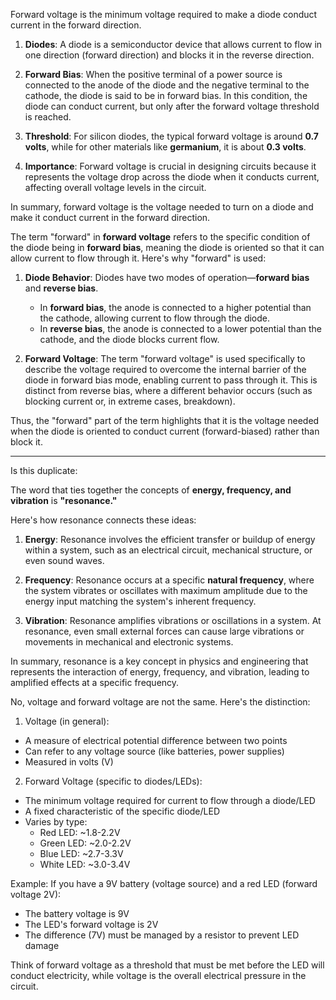 Forward voltage is the minimum voltage required to make a diode conduct current in the forward direction.

1. **Diodes**: A diode is a semiconductor device that allows current to flow in one direction (forward direction) and blocks it in the reverse direction.

2. **Forward Bias**: When the positive terminal of a power source is connected to the anode of the diode and the negative terminal to the cathode, the diode is said to be in forward bias. In this condition, the diode can conduct current, but only after the forward voltage threshold is reached.

3. **Threshold**: For silicon diodes, the typical forward voltage is around **0.7 volts**, while for other materials like **germanium**, it is about **0.3 volts**.

4. **Importance**: Forward voltage is crucial in designing circuits because it represents the voltage drop across the diode when it conducts current, affecting overall voltage levels in the circuit.

In summary, forward voltage is the voltage needed to turn on a diode and make it conduct current in the forward direction.

The term "forward" in **forward voltage** refers to the specific condition of the diode being in **forward bias**, meaning the diode is oriented so that it can allow current to flow through it. Here's why "forward" is used:

1. **Diode Behavior**: Diodes have two modes of operation—**forward bias** and **reverse bias**.
   - In **forward bias**, the anode is connected to a higher potential than the cathode, allowing current to flow through the diode.
   - In **reverse bias**, the anode is connected to a lower potential than the cathode, and the diode blocks current flow.

2. **Forward Voltage**: The term "forward voltage" is used specifically to describe the voltage required to overcome the internal barrier of the diode in forward bias mode, enabling current to pass through it. This is distinct from reverse bias, where a different behavior occurs (such as blocking current or, in extreme cases, breakdown).

Thus, the "forward" part of the term highlights that it is the voltage needed when the diode is oriented to conduct current (forward-biased) rather than block it.

---------------------

 Is this duplicate:

The word that ties together the concepts of **energy, frequency, and vibration** is **"resonance."**

Here's how resonance connects these ideas:

1. **Energy**: Resonance involves the efficient transfer or buildup of energy within a system, such as an electrical circuit, mechanical structure, or even sound waves.

2. **Frequency**: Resonance occurs at a specific **natural frequency**, where the system vibrates or oscillates with maximum amplitude due to the energy input matching the system's inherent frequency.

3. **Vibration**: Resonance amplifies vibrations or oscillations in a system. At resonance, even small external forces can cause large vibrations or movements in mechanical and electronic systems.

In summary, resonance is a key concept in physics and engineering that represents the interaction of energy, frequency, and vibration, leading to amplified effects at a specific frequency.



No, voltage and forward voltage are not the same. Here's the distinction:

1. Voltage (in general):
- A measure of electrical potential difference between two points
- Can refer to any voltage source (like batteries, power supplies)
- Measured in volts (V)

2. Forward Voltage (specific to diodes/LEDs):
- The minimum voltage required for current to flow through a diode/LED
- A fixed characteristic of the specific diode/LED
- Varies by type:
  * Red LED: ~1.8-2.2V
  * Green LED: ~2.0-2.2V
  * Blue LED: ~2.7-3.3V
  * White LED: ~3.0-3.4V

Example:
If you have a 9V battery (voltage source) and a red LED (forward voltage 2V):
- The battery voltage is 9V
- The LED's forward voltage is 2V
- The difference (7V) must be managed by a resistor to prevent LED damage

Think of forward voltage as a threshold that must be met before the LED will conduct electricity, while voltage is the overall electrical pressure in the circuit.
